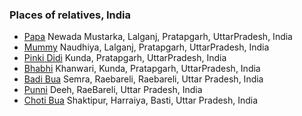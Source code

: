 ### Places of relatives, India

- [Papa]()        Newada Mustarka,  Lalganj, 	Pratapgarh, UttarPradesh, India
- [Mummy]()       Naudhiya,         Lalganj, 	Pratapgarh, UttarPradesh, India
- [Pinki Didi]()  Kunda, Pratapgarh, UttarPradesh, India
- [Bhabhi]()      Khanwari, Kunda,		Pratapgarh, UttarPradesh, India
- [Badi Bua]()    Semra,  Raebareli, 	Raebareli, 	Uttar Pradesh, India
- [Punni]()       Deeh,   RaeBareli, 	Uttar Pradesh, India
- [Choti Bua]()   Shaktipur, 		Harraiya, 	Basti,      Uttar Pradesh, India
